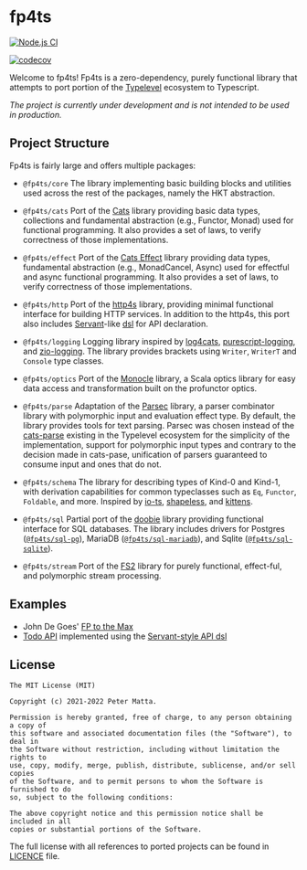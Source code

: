 # fp4ts

[![Node.js CI](https://github.com/mattapet/fp4ts/actions/workflows/build.yml/badge.svg)](https://github.com/mattapet/fp4ts/actions/workflows/build.yml)

[![codecov](https://codecov.io/gh/mattapet/fp4ts/branch/master/graph/badge.svg?token=XW0VJ6NPTZ)](https://codecov.io/gh/mattapet/fp4ts)

Welcome to fp4ts! Fp4ts is a zero-dependency, purely functional library that
attempts to port portion of the [Typelevel](https://typelevel.org/) ecosystem
to Typescript.

_The project is currently under development and is not intended to be used in
production._

## Project Structure

Fp4ts is fairly large and offers multiple packages:

- `@fp4ts/core` The library implementing basic building blocks and utilities
used across the rest of the packages, namely the HKT abstraction.

- `@fp4ts/cats` Port of the [Cats](https://github.com/typelevel/cats) library
providing basic data types, collections and fundamental abstraction (e.g.,
Functor, Monad) used for functional programming. It also provides a set of laws,
to verify correctness of those implementations.

- `@fp4ts/effect` Port of the [Cats Effect](https://github.com/typelevel/cats-effect)
library providing data types, fundamental abstraction (e.g., MonadCancel, Async)
used for effectful and async functional programming. It also provides a set of
laws, to verify correctness of those implementations.

- `@fp4ts/http` Port of the [http4s](https://github.com/http4s/http4s) library,
providing minimal functional interface for building HTTP services. In addition
to the http4s, this port also includes [Servant](https://haskell-servant.github.io/)-like [dsl](./packages/http/dsl) for API declaration.

- `@fp4ts/logging` Logging library inspired by [log4cats](https://github.com/typelevel/log4cats),
[purescript-logging](https://github.com/rightfold/purescript-logging),
and [zio-logging](https://github.com/zio/zio-logging). The library provides
brackets using `Writer`, `WriterT` and `Console` type classes.

- `@fp4ts/optics` Port of the [Monocle](https://github.com/optics-dev/Monocle) library,
a Scala optics library for easy data access and transformation built on the profunctor optics.

- `@fp4ts/parse` Adaptation of the [Parsec](https://hackage.haskell.org/package/parsec-3.1.15.0/docs/Text-Parsec.html) library,
a parser combinator library with polymorphic input and evaluation effect type.
By default, the library provides tools for text parsing. Parsec was chosen instead
of the [cats-parse](https://github.com/typelevel/cats-parse/) existing in the Typelevel
ecosystem for the simplicity of the implementation, support for polymorphic input types
and contrary to the decision made in cats-pase, unification of parsers guaranteed
to consume input and ones that do not.

- `@fp4ts/schema` The library for describing types of Kind-0 and Kind-1, with
derivation capabilities for common typeclasses such as `Eq`, `Functor`, `Foldable`, and more.
Inspired by [io-ts](https://github.com/gcanti/io-ts), [shapeless](https://github.com/milessabin/shapeless), and [kittens](https://github.com/typelevel/kittens).

- `@fp4ts/sql` Partial port of the [doobie](https://github.com/tpolecat/doobie) library
providing functional interface for SQL databases. The library includes drivers for Postgres ([`@fp4ts/sql-pg`](./packages/sql/pg)), MariaDB ([`@fp4ts/sql-mariadb`](./packages/sql/mariadb)), and Sqlite ([`@fp4ts/sql-sqlite`](./packages/sql/sqlite)).

- `@fp4ts/stream` Port of the [FS2](https://github.com/typelevel/fs2) library
for purely functional, effect-ful, and polymorphic stream processing.


## Examples

- John De Goes' [FP to the Max](./packages/examples/fp-to-the-max/src/program.ts)
- [Todo API](./packages/examples/todo-api/) implemented using the [Servant-style
API dsl](./packages/examples/todo-api/src/api)

## License

```
The MIT License (MIT)

Copyright (c) 2021-2022 Peter Matta.

Permission is hereby granted, free of charge, to any person obtaining a copy of
this software and associated documentation files (the "Software"), to deal in
the Software without restriction, including without limitation the rights to
use, copy, modify, merge, publish, distribute, sublicense, and/or sell copies
of the Software, and to permit persons to whom the Software is furnished to do
so, subject to the following conditions:

The above copyright notice and this permission notice shall be included in all
copies or substantial portions of the Software.
```

The full license with all references to ported projects can be found in [LICENCE](/LICENSE) file.
